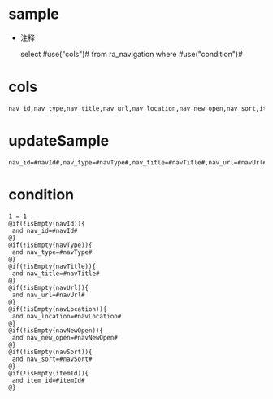 sample
===
* 注释

	select #use("cols")# from ra_navigation  where  #use("condition")#

cols
===
	nav_id,nav_type,nav_title,nav_url,nav_location,nav_new_open,nav_sort,item_id

updateSample
===
	
	nav_id=#navId#,nav_type=#navType#,nav_title=#navTitle#,nav_url=#navUrl#,nav_location=#navLocation#,nav_new_open=#navNewOpen#,nav_sort=#navSort#,item_id=#itemId#

condition
===

	1 = 1  
	@if(!isEmpty(navId)){
	 and nav_id=#navId#
	@}
	@if(!isEmpty(navType)){
	 and nav_type=#navType#
	@}
	@if(!isEmpty(navTitle)){
	 and nav_title=#navTitle#
	@}
	@if(!isEmpty(navUrl)){
	 and nav_url=#navUrl#
	@}
	@if(!isEmpty(navLocation)){
	 and nav_location=#navLocation#
	@}
	@if(!isEmpty(navNewOpen)){
	 and nav_new_open=#navNewOpen#
	@}
	@if(!isEmpty(navSort)){
	 and nav_sort=#navSort#
	@}
	@if(!isEmpty(itemId)){
	 and item_id=#itemId#
	@}
	
	